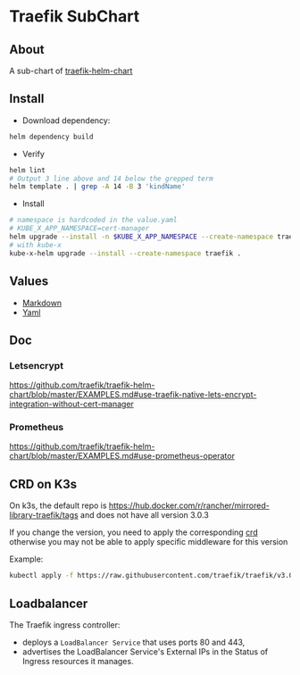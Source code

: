 # Traefik SubChart

## About
A sub-chart of [traefik-helm-chart](https://github.com/traefik/traefik-helm-chart)

## Install

* Download dependency:
```bash
helm dependency build
```
* Verify
```bash
helm lint
# Output 3 line above and 14 below the grepped term
helm template . | grep -A 14 -B 3 'kindName'
```
* Install
```bash
# namespace is hardcoded in the value.yaml
# KUBE_X_APP_NAMESPACE=cert-manager
helm upgrade --install -n $KUBE_X_APP_NAMESPACE --create-namespace traefik .
# with kube-x
kube-x-helm upgrade --install --create-namespace traefik .
```

## Values

* [Markdown](https://github.com/traefik/traefik-helm-chart/blob/master/traefik/VALUES.md)
* [Yaml](https://github.com/traefik/traefik-helm-chart/blob/master/traefik/values.yaml)

## Doc
### Letsencrypt

https://github.com/traefik/traefik-helm-chart/blob/master/EXAMPLES.md#use-traefik-native-lets-encrypt-integration-without-cert-manager
### Prometheus

https://github.com/traefik/traefik-helm-chart/blob/master/EXAMPLES.md#use-prometheus-operator


## CRD on K3s

On k3s, the default repo is https://hub.docker.com/r/rancher/mirrored-library-traefik/tags 
and does not have all version 3.0.3 

If you change the version, you need to apply the corresponding [crd](https://doc.traefik.io/traefik/user-guides/crd-acme/#ingressroute-definition)
otherwise you may not be able to apply specific middleware for this version

Example:
```bash
kubectl apply -f https://raw.githubusercontent.com/traefik/traefik/v3.0.3/docs/content/reference/dynamic-configuration/kubernetes-crd-definition-v1.yml
```

## Loadbalancer

The Traefik ingress controller:
* deploys a `LoadBalancer Service` that uses ports 80 and 443, 
* advertises the LoadBalancer Service's External IPs in the Status of Ingress resources it manages.

